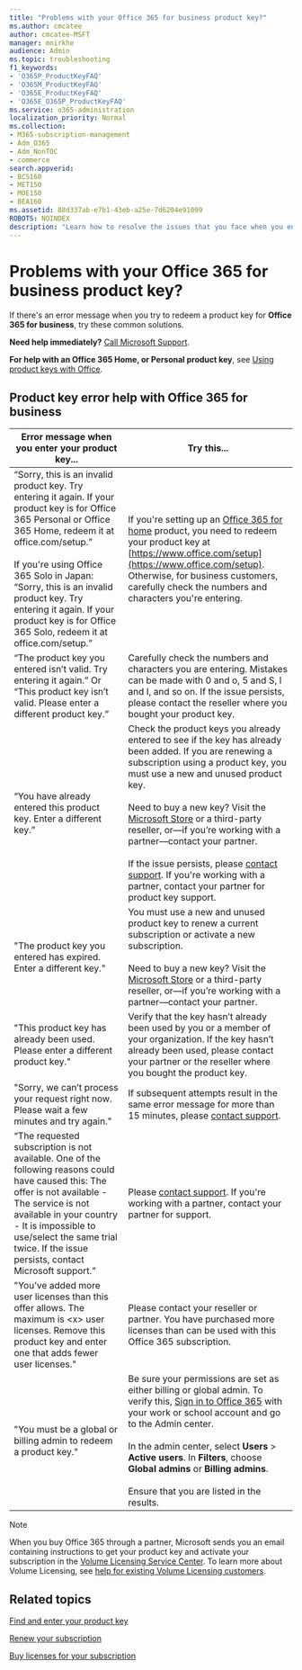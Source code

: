 ```yaml
---
title: "Problems with your Office 365 for business product key?"
ms.author: cmcatee
author: cmcatee-MSFT
manager: mnirkhe
audience: Admin
ms.topic: troubleshooting
f1_keywords:
- 'O365P_ProductKeyFAQ'
- 'O365M_ProductKeyFAQ'
- 'O365E_ProductKeyFAQ'
- 'O365E_O365P_ProductKeyFAQ'
ms.service: o365-administration
localization_priority: Normal
ms.collection: 
- M365-subscription-management 
- Adm_O365
- Adm_NonTOC
- commerce
search.appverid:
- BCS160
- MET150
- MOE150
- BEA160
ms.assetid: 88d337ab-e7b1-43eb-a25e-7d6204e91099
ROBOTS: NOINDEX
description: "Learn how to resolve the issues that you face when you enter your product key for Office 365 for business. "
---
```


# Problems with your Office 365 for business product key?

If there's an error message when you try to redeem a product key for **Office 365 for business**, try these common solutions. 
  
 **Need help immediately?** [Call Microsoft Support](../contact-support-for-business-products.md). 
  
 **For help with an Office 365 Home, or Personal product key**, see [Using product keys with Office](https://support.office.com/article/12a5763a-d45c-4685-8c95-a44500213759.aspx).
  
## Product key error help with Office 365 for business

| Error message when you enter your product key... | Try this... |
|--------------------------------------------------------------------------------------------------------------------------------------------------------------------------------------------------------------------------------------------------------------------------------------------------------------------------------------------------------|----------------------------------------------------------------------------------------------------------------------------------------------------------------------------------------------------------------------------------------------------------------------------------------------------------------------------------------------------------------------------------------------------------------------------------------------------------------------------|
| “Sorry, this is an invalid product key. Try entering it again. If your product key is for Office 365 Personal or Office 365 Home, redeem it at office.com/setup.” <br/><br/>If you're using Office 365 Solo in Japan: “Sorry, this is an invalid product key. Try entering it again. If your product key is for Office 365 Solo, redeem it at office.com/setup.” | If you're setting up an [Office 365 for home](https://support.office.com/article/28cbc8cf-1332-4f04-9123-9b660abb629e.aspx) product, you need to redeem your product key at [https://www.office.com/setup](https://www.office.com/setup). Otherwise, for business customers, carefully check the numbers and characters you're entering. |
| “The product key you entered isn’t valid. Try entering it again.” Or “This product key isn’t valid. Please enter a different product key.” | Carefully check the numbers and characters you are entering. Mistakes can be made with 0 and o, 5 and S, l and I, and so on. If the issue persists, please contact the reseller where you bought your product key. |
| “You have already entered this product key. Enter a different key.” | Check the product keys you already entered to see if the key has already been added. If you are renewing a subscription using a product key, you must use a new and unused product key. <br/><br/>Need to buy a new key? Visit the [Microsoft Store](https://go.microsoft.com/fwlink/p/?LinkId=529160) or a third-party reseller, or—if you’re working with a partner—contact your partner. <br/><br/>If the issue persists, please [contact support](../contact-support-for-business-products.md). If you're working with a partner, contact your partner for product key support. |
| "The product key you entered has expired. Enter a different key." | You must use a new and unused product key to renew a current subscription or activate a new subscription.<br/><br/>Need to buy a new key? Visit the [Microsoft Store](https://go.microsoft.com/fwlink/p/?LinkId=529160) or a third-party reseller, or—if you’re working with a partner—contact your partner. |
| "This product key has already been used. Please enter a different product key." | Verify that the key hasn’t already been used by you or a member of your organization. If the key hasn’t already been used, please contact your partner or the reseller where you bought the product key. |
| "Sorry, we can’t process your request right now. Please wait a few minutes and try again." | If subsequent attempts result in the same error message for more than 15 minutes, please [contact support](../contact-support-for-business-products.md). |
| “The requested subscription is not available. One of the following reasons could have caused this: The offer is not available - The service is not available in your country - It is impossible to use/select the same trial twice. If the issue persists, contact Microsoft support.” | Please [contact support](../contact-support-for-business-products.md). If you're working with a partner, contact your partner for support. |
| "You’ve added more user licenses than this offer allows. The maximum is \<x\> user licenses. Remove this product key and enter one that adds fewer user licenses." | Please contact your reseller or partner. You have purchased more licenses than can be used with this Office 365 subscription. |
| "You must be a global or billing admin to redeem a product key." | Be sure your permissions are set as either billing or global admin. To verify this,  [Sign in to Office 365](https://support.office.com/article/e9eb7d51-5430-4929-91ab-6157c5a050b4) with your work or school account and go to the Admin center. <br/><br/>In the admin center, select **Users** \> **Active users**. In **Filters**, choose **Global admins** or **Billing admins**. <br/><br/>Ensure that you are listed in the results. |
   
> [!NOTE]
> When you buy Office 365 through a partner, Microsoft sends you an email containing instructions to get your product key and activate your subscription in the [Volume Licensing Service Center](https://go.microsoft.com/fwlink/p/?LinkID=282016). To learn more about Volume Licensing, see [help for existing Volume Licensing customers](https://go.microsoft.com/fwlink/p/?LinkId=534992). 
  
## Related topics

[Find and enter your product key](enter-your-product-key.md)
  
[Renew your subscription](../subscriptions-and-billing/renew-your-subscription.md)
  
[Buy licenses for your subscription](../subscriptions-and-billing/buy-licenses.md)